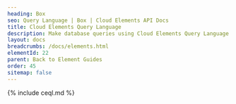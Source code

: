 ```yaml
---
heading: Box
seo: Query Language | Box | Cloud Elements API Docs
title: Cloud Elements Query Language
description: Make database queries using Cloud Elements Query Language.
layout: docs
breadcrumbs: /docs/elements.html
elementId: 22
parent: Back to Element Guides
order: 45
sitemap: false
---
```


{% include ceql.md %}
